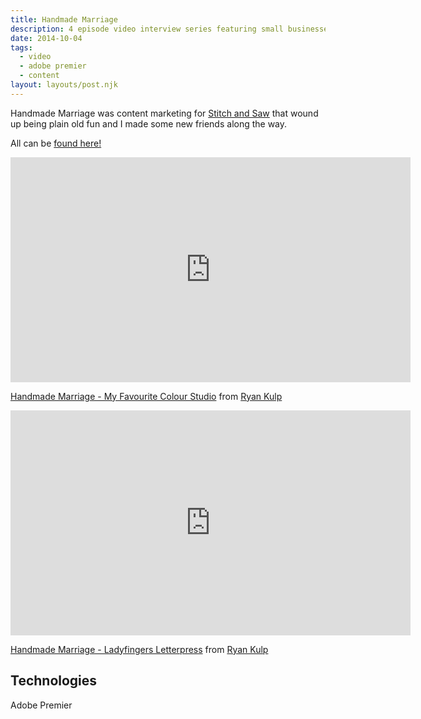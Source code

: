 ```yaml
---
title: Handmade Marriage
description: 4 episode video interview series featuring small businesses run by married couples
date: 2014-10-04
tags:
  - video
  - adobe premier
  - content
layout: layouts/post.njk
---
```

Handmade Marriage was content marketing for <a href="{{ '/posts/secondpost/' | url }}">Stitch and Saw</a> that wound up being plain old fun and I made some new friends along the way.

All can be [found here!](http://vimeo.com/ryandkulp)

<iframe src="https://player.vimeo.com/video/125761712" width="640" height="360" frameborder="0" allow="autoplay; fullscreen" allowfullscreen></iframe>
<p><a href="https://vimeo.com/125761712">Handmade Marriage - My Favourite Colour Studio</a> from <a href="https://vimeo.com/ryankulp">Ryan Kulp</a></p>

<iframe src="https://player.vimeo.com/video/138442479" width="640" height="360" frameborder="0" allow="autoplay; fullscreen" allowfullscreen></iframe>
<p><a href="https://vimeo.com/138442479">Handmade Marriage - Ladyfingers Letterpress</a> from <a href="https://vimeo.com/ryankulp">Ryan Kulp</a></p>

## Technologies

Adobe Premier
